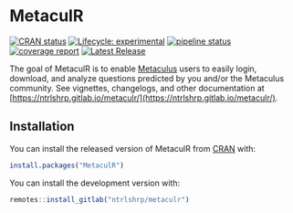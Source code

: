 
# MetaculR

<!-- badges: start -->
[![CRAN status](https://www.r-pkg.org/badges/version/MetaculR)](https://CRAN.R-project.org/package=MetaculR)
[![Lifecycle: experimental](https://img.shields.io/badge/lifecycle-experimental-orange.svg)](https://lifecycle.r-lib.org/articles/stages.html)
[![pipeline status](https://gitlab.com/ntrlshrp/metaculr/badges/master/pipeline.svg)](https://gitlab.com/ntrlshrp/metaculr/-/commits/master)
[![coverage report](https://gitlab.com/ntrlshrp/metaculr/badges/master/coverage.svg)](https://gitlab.com/ntrlshrp/metaculr/-/commits/master)
[![Latest Release](https://gitlab.com/ntrlshrp/metaculr/-/badges/release.svg)](https://gitlab.com/ntrlshrp/metaculr/-/releases)
<!-- badges: end -->

The goal of MetaculR is to enable [Metaculus](https://www.metaculus.com/questions/) users to easily login, download, and analyze questions predicted by you and/or the Metaculus community.
See vignettes, changelogs, and other documentation at [https://ntrlshrp.gitlab.io/metaculr/](https://ntrlshrp.gitlab.io/metaculr/).

## Installation

You can install the released version of MetaculR from [CRAN](https://CRAN.R-project.org) with:

``` r
install.packages("MetaculR")
```

You can install the development version with:

``` r
remotes::install_gitlab("ntrlshrp/metaculr")
```
